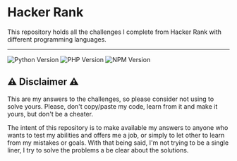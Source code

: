 # Hacker Rank

This repository holds all the challenges I complete from Hacker Rank with different programming languages.

---

![Python Version](https://img.shields.io/badge/Python-v3.10.4-red?logo=python&logoColor=yellow&labelColor=12263A&color=558B6E)
![PHP Version](https://img.shields.io/badge/PHP-v8.2-red?logo=php&logoColor=yellow&labelColor=12263A&color=558B6E)
![NPM Version](https://img.shields.io/badge/NPM_(JS)-v20.9.0-red?logo=php&logoColor=yellow&labelColor=12263A&color=558B6E)



## :warning: Disclaimer :warning:

This are my answers to the challenges, so please consider not using to solve yours. Please, don't copy/paste my code, learn from it and make it yours, but don't be a cheater.

The intent of this repository is to make available my answers to anyone who wants to test my abilities and offers me a job, or simply to let other to learn from my mistakes or goals. With that being said, I'm not trying to be a single liner, I try to solve the problems a be clear about the solutions.
